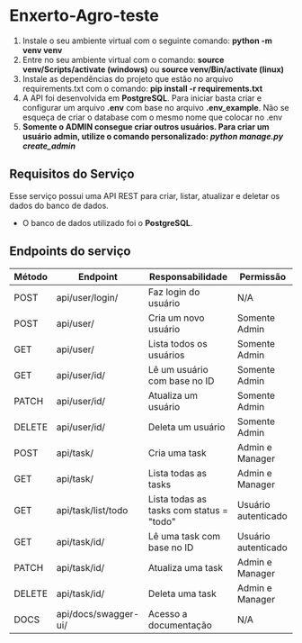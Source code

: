 # Enxerto-Agro-teste

 1. Instale o seu ambiente virtual com o seguinte comando: **python -m venv venv**
 2. Entre no seu ambiente virtual com o comando: **source venv/Scripts/activate (windows)** ou **source venv/Bin/activate (linux)**
 3. Instale as dependências do projeto que estão no arquivo requirements.txt com o comando: **pip install -r requirements.txt**
 4. A API foi desenvolvida em  **PostgreSQL**. Para iniciar basta criar e configurar um arquivo  **.env** com base no arquivo  **.env_example**. Não se esqueça de criar o database com o mesmo nome que colocar no .env
 5. **Somente o ADMIN consegue criar outros usuários. Para criar um usuário admin, utilize o comando personalizado: _python manage.py create_admin_**

## Requisitos do Serviço

Esse serviço possui uma API REST para criar, listar, atualizar e deletar os dados do banco de dados.

- O banco de dados utilizado foi  o **PostgreSQL**.

## Endpoints do serviço

| Método | Endpoint             | Responsabilidade                               | Permissão           |
| ------ | -------------------- | ---------------------------------------------- | ------------------- |
| POST   | api/user/login/      | Faz login do usuário                           | N/A                 |
| POST   | api/user/            | Cria um novo usuário                           | Somente Admin       |
| GET    | api/user/            | Lista todos os usuários                        | Somente Admin       |
| GET    | api/user/id/         | Lê um usuário com base no ID                   | Somente Admin       |
| PATCH  | api/user/id/         | Atualiza um usuário                            | Somente Admin       | 
| DELETE | api/user/id/         | Deleta um usuário                              | Somente Admin       |
| POST   | api/task/            | Cria uma task                                  | Admin e Manager     |
| GET    | api/task/            | Lista todas as tasks                           | Admin e Manager     |
| GET    | api/task/list/todo   | Lista todas as tasks com status = "todo"       | Usuário autenticado |
| GET    | api/task/id/         | Lê uma task com base no ID                     | Usuário autenticado |
| PATCH  | api/task/id/         | Atualiza uma task                              | Admin e Manager     |
| DELETE | api/task/id/         | Deleta uma task                                | Admin e Manager     |
| DOCS   | api/docs/swagger-ui/ | Acesso a documentação                          | N/A                 |


